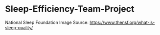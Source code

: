 # Sleep-Efficiency-Team-Project

  National Sleep Foundation Image Source: https://www.thensf.org/what-is-sleep-quality/
